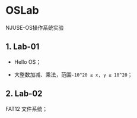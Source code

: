 # OSLab
NJUSE-OS操作系统实验

## 1. Lab-01

* Hello OS；

- 大整数加减、乘法，范围`-10^20 ≤ x, y ≤ 10^20`；

## 2. Lab-02

FAT12 文件系统；